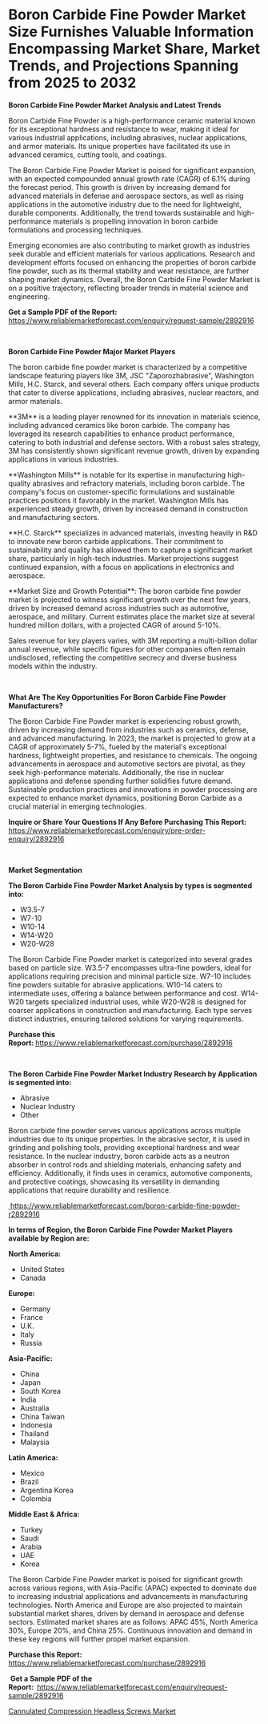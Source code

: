 <p><h1>Boron Carbide Fine Powder Market Size Furnishes Valuable Information Encompassing Market Share, Market Trends, and Projections Spanning from 2025 to 2032</h1></p><p><strong>Boron Carbide Fine Powder Market Analysis and Latest Trends</strong></p>
<p><p>Boron Carbide Fine Powder is a high-performance ceramic material known for its exceptional hardness and resistance to wear, making it ideal for various industrial applications, including abrasives, nuclear applications, and armor materials. Its unique properties have facilitated its use in advanced ceramics, cutting tools, and coatings.</p><p>The Boron Carbide Fine Powder Market is poised for significant expansion, with an expected compounded annual growth rate (CAGR) of 6.1% during the forecast period. This growth is driven by increasing demand for advanced materials in defense and aerospace sectors, as well as rising applications in the automotive industry due to the need for lightweight, durable components. Additionally, the trend towards sustainable and high-performance materials is propelling innovation in boron carbide formulations and processing techniques.</p><p>Emerging economies are also contributing to market growth as industries seek durable and efficient materials for various applications. Research and development efforts focused on enhancing the properties of boron carbide fine powder, such as its thermal stability and wear resistance, are further shaping market dynamics. Overall, the Boron Carbide Fine Powder Market is on a positive trajectory, reflecting broader trends in material science and engineering.</p></p>
<p><strong>Get a Sample PDF of the Report:&nbsp;</strong> <a href="https://www.reliablemarketforecast.com/enquiry/request-sample/2892916?utm_campaign=2603&utm_medium=2&utm_source=Github&utm_content=ia&utm_term=15032025&utm_id=boron-carbide-fine-powder">https://www.reliablemarketforecast.com/enquiry/request-sample/2892916</a></p>
<p>&nbsp;</p>
<p><strong>Boron Carbide Fine Powder Major Market Players</strong></p>
<p><p>The boron carbide fine powder market is characterized by a competitive landscape featuring players like 3M, JSC "Zaporozhabrasive", Washington Mills, H.C. Starck, and several others. Each company offers unique products that cater to diverse applications, including abrasives, nuclear reactors, and armor materials.</p><p>**3M** is a leading player renowned for its innovation in materials science, including advanced ceramics like boron carbide. The company has leveraged its research capabilities to enhance product performance, catering to both industrial and defense sectors. With a robust sales strategy, 3M has consistently shown significant revenue growth, driven by expanding applications in various industries.</p><p>**Washington Mills** is notable for its expertise in manufacturing high-quality abrasives and refractory materials, including boron carbide. The company's focus on customer-specific formulations and sustainable practices positions it favorably in the market. Washington Mills has experienced steady growth, driven by increased demand in construction and manufacturing sectors.</p><p>**H.C. Starck** specializes in advanced materials, investing heavily in R&D to innovate new boron carbide applications. Their commitment to sustainability and quality has allowed them to capture a significant market share, particularly in high-tech industries. Market projections suggest continued expansion, with a focus on applications in electronics and aerospace.</p><p>**Market Size and Growth Potential**: The boron carbide fine powder market is projected to witness significant growth over the next few years, driven by increased demand across industries such as automotive, aerospace, and military. Current estimates place the market size at several hundred million dollars, with a projected CAGR of around 5-10%.</p><p>Sales revenue for key players varies, with 3M reporting a multi-billion dollar annual revenue, while specific figures for other companies often remain undisclosed, reflecting the competitive secrecy and diverse business models within the industry.</p></p>
<p>&nbsp;</p>
<p><strong>What Are The Key Opportunities For Boron Carbide Fine Powder Manufacturers?</strong></p>
<p><p>The Boron Carbide Fine Powder market is experiencing robust growth, driven by increasing demand from industries such as ceramics, defense, and advanced manufacturing. In 2023, the market is projected to grow at a CAGR of approximately 5-7%, fueled by the material's exceptional hardness, lightweight properties, and resistance to chemicals. The ongoing advancements in aerospace and automotive sectors are pivotal, as they seek high-performance materials. Additionally, the rise in nuclear applications and defense spending further solidifies future demand. Sustainable production practices and innovations in powder processing are expected to enhance market dynamics, positioning Boron Carbide as a crucial material in emerging technologies.</p></p>
<p><strong>Inquire or Share Your Questions If Any Before Purchasing This Report:</strong> <a href="https://www.reliablemarketforecast.com/enquiry/pre-order-enquiry/2892916?utm_campaign=2603&utm_medium=2&utm_source=Github&utm_content=ia&utm_term=15032025&utm_id=boron-carbide-fine-powder">https://www.reliablemarketforecast.com/enquiry/pre-order-enquiry/2892916</a></p>
<p>&nbsp;</p>
<p><strong>Market Segmentation</strong></p>
<p><strong>The Boron Carbide Fine Powder Market Analysis by types is segmented into:</strong></p>
<p><ul><li>W3.5-7</li><li>W7-10</li><li>W10-14</li><li>W14-W20</li><li>W20-W28</li></ul></p>
<p><p>The Boron Carbide Fine Powder market is categorized into several grades based on particle size. W3.5-7 encompasses ultra-fine powders, ideal for applications requiring precision and minimal particle size. W7-10 includes fine powders suitable for abrasive applications. W10-14 caters to intermediate uses, offering a balance between performance and cost. W14-W20 targets specialized industrial uses, while W20-W28 is designed for coarser applications in construction and manufacturing. Each type serves distinct industries, ensuring tailored solutions for varying requirements.</p></p>
<p><strong>Purchase this Report:&nbsp;</strong><a href="https://www.reliablemarketforecast.com/purchase/2892916?utm_campaign=2603&utm_medium=2&utm_source=Github&utm_content=ia&utm_term=15032025&utm_id=boron-carbide-fine-powder">https://www.reliablemarketforecast.com/purchase/2892916</a></p>
<p>&nbsp;</p>
<p><strong>The Boron Carbide Fine Powder Market Industry Research by Application is segmented into:</strong></p>
<p><ul><li>Abrasive</li><li>Nuclear Industry</li><li>Other</li></ul></p>
<p><p>Boron carbide fine powder serves various applications across multiple industries due to its unique properties. In the abrasive sector, it is used in grinding and polishing tools, providing exceptional hardness and wear resistance. In the nuclear industry, boron carbide acts as a neutron absorber in control rods and shielding materials, enhancing safety and efficiency. Additionally, it finds uses in ceramics, automotive components, and protective coatings, showcasing its versatility in demanding applications that require durability and resilience.</p></p>
<p><a href="https://www.reliablemarketforecast.com/boron-carbide-fine-powder-r2892916?utm_campaign=2603&utm_medium=2&utm_source=Github&utm_content=ia&utm_term=15032025&utm_id=boron-carbide-fine-powder">&nbsp;https://www.reliablemarketforecast.com/boron-carbide-fine-powder-r2892916</a></p>
<p><strong>In terms of Region, the Boron Carbide Fine Powder Market Players available by Region are:</strong></p>
<p>
    <p> <strong> North America: </strong>
        <ul>
            <li>United States</li>
            <li>Canada</li>
        </ul>
        </p> 
    <p> <strong> Europe: </strong>
        <ul>
            <li>Germany</li>
            <li>France</li>
            <li>U.K.</li>
            <li>Italy</li>
            <li>Russia</li>
        </ul>
        </p> 
    <p> <strong> Asia-Pacific: </strong>
        <ul>
            <li>China</li>
            <li>Japan</li>
            <li>South Korea</li>
            <li>India</li>
            <li>Australia</li>
            <li>China Taiwan</li>
            <li>Indonesia</li>
            <li>Thailand</li>
            <li>Malaysia</li>
        </ul>
        </p> 
    <p> <strong> Latin America: </strong>
        <ul>
            <li>Mexico</li>
            <li>Brazil</li>
            <li>Argentina Korea</li>
            <li>Colombia</li>
        </ul>
        </p> 
    <p> <strong> Middle East & Africa: </strong>
        <ul>
            <li>Turkey</li>
            <li>Saudi</li>
            <li>Arabia</li>
            <li>UAE</li>
            <li>Korea</li>
        </ul>
    </p>
    </p>
<p><p>The Boron Carbide Fine Powder market is poised for significant growth across various regions, with Asia-Pacific (APAC) expected to dominate due to increasing industrial applications and advancements in manufacturing technologies. North America and Europe are also projected to maintain substantial market shares, driven by demand in aerospace and defense sectors. Estimated market shares are as follows: APAC 45%, North America 30%, Europe 20%, and China 25%. Continuous innovation and demand in these key regions will further propel market expansion.</p></p>
<p><strong>Purchase this Report: </strong><a href="https://www.reliablemarketforecast.com/purchase/2892916?utm_campaign=2603&utm_medium=2&utm_source=Github&utm_content=ia&utm_term=15032025&utm_id=boron-carbide-fine-powder">https://www.reliablemarketforecast.com/purchase/2892916</a></p>
<p>&nbsp;<strong>Get a Sample PDF of the Report:&nbsp;&nbsp;</strong><a href="https://www.reliablemarketforecast.com/enquiry/request-sample/2892916?utm_campaign=2603&utm_medium=2&utm_source=Github&utm_content=ia&utm_term=15032025&utm_id=boron-carbide-fine-powder">https://www.reliablemarketforecast.com/enquiry/request-sample/2892916</a></p>
<p><strong></strong></p>
<p><p><a href="https://github.com/ilonaenterline65/Market-Research-Report-List-1/blob/main/cannulated-compression-headless-screws-market.md?utm_campaign=2603&utm_medium=2&utm_source=Github&utm_content=ia&utm_term=15032025&utm_id=boron-carbide-fine-powder">Cannulated Compression Headless Screws Market</a></p></p>